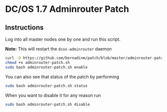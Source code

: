 # DC/OS 1.7 Adminrouter Patch

## Instructions
Log into all master nodes one by one and run this script.

**Note:** This will restart the `dcos-adminrouter` daemon

```bash
curl -O https://github.com/bernadinm/patch/blob/master/adminrouter-patch.sh
chmod +x adminrouter-patch.sh
sudo bash adminrouter-patch.sh enable
```

You can also see that status of the patch by performing 

```bash
sudo bash adminrouter-patch.sh status
```

When you want to disable it for any reason run

```bash
sudo bash adminrouter-patch.sh disable
```
